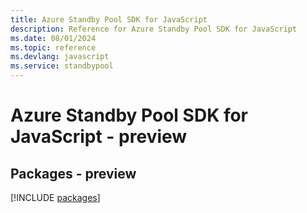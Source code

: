```yaml
---
title: Azure Standby Pool SDK for JavaScript
description: Reference for Azure Standby Pool SDK for JavaScript
ms.date: 08/01/2024
ms.topic: reference
ms.devlang: javascript
ms.service: standbypool
---
```

# Azure Standby Pool SDK for JavaScript - preview
## Packages - preview
[!INCLUDE [packages](standby-pool-index.md)]